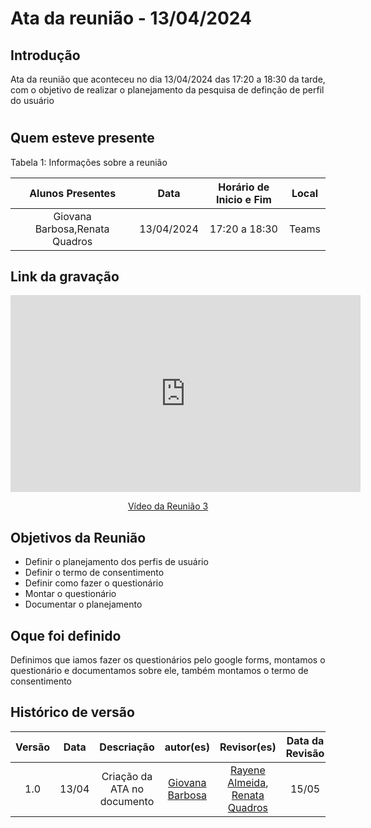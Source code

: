 # Ata da reunião - 13/04/2024

## Introdução
Ata da reunião que aconteceu no dia 13/04/2024 das 17:20 a 18:30 da tarde, com o objetivo de realizar o planejamento da pesquisa de definção de perfil do usuário

#

## Quem esteve presente

Tabela 1: Informações sobre a reunião

| Alunos Presentes       | Data | Horário de Inicio e Fim                                 | Local            |
| :--------: | :----: | :--------------------:                    | :---------------: |
|  Giovana Barbosa,Renata Quadros |  13/04/2024   | 17:20 a 18:30                    | Teams  | 

## Link da gravação


<p style="text-align: center"><iframe width="560" height="315" src="https://www.youtube.com/embed/f_IBeJ2bM6o" title="YouTube video player" frameborder="0" allow="accelerometer; autoplay; clipboard-write; encrypted-media; gyroscope; picture-in-picture; web-share" referrerpolicy="strict-origin-when-cross-origin" allowfullscreen></iframe></p>
<p style="text-align: center"><a href="https://youtu.be/f_IBeJ2bM6o" target="blanket">Vídeo da Reunião 3</a></p>

## Objetivos da Reunião

- Definir o planejamento dos perfis de usuário
- Definir o termo de consentimento
- Definir como fazer o questionário
- Montar o questionário
- Documentar o planejamento

## Oque foi definido

Definimos que iamos fazer os questionários pelo google forms, montamos o questionário e documentamos sobre ele, também montamos o termo de consentimento

## Histórico de versão
|                            Versão                             |              Data               |                    Descriação                     | autor(es)           |  Revisor(es)          |Data da Revisão|
| :----------------------------------------------------------: | :-------------------------------: | :-------------------------------------------------: | :-------------------------------: |  :-------------------------------: | :-------------------------------: |
| 1.0 |  13/04  | Criação da ATA no documento |[Giovana Barbosa ](https://github.com/gio221)|[Rayene Almeida](https://github.com/rayenealmeida), [Renata Quadros](https://github.com/Renatinha28)|15/05|